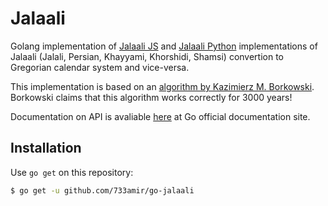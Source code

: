 # Jalaali

Golang implementation of [Jalaali JS](https://github.com/jalaali/jalaali-js) and [Jalaali Python](https://github.com/jalaali/jalaali-python) implementations of Jalaali (Jalali, Persian, Khayyami, Khorshidi, Shamsi) convertion to Gregorian calendar system and vice-versa.

This implementation is based on an [algorithm by Kazimierz M. Borkowski](http://www.astro.uni.torun.pl/~kb/Papers/EMP/PersianC-EMP.htm). Borkowski claims that this algorithm works correctly for 3000 years!

Documentation on API is avaliable [here](https://godoc.org/github.com/733amir/go-jalaali) at Go official documentation site.

## Installation

Use `go get` on this repository:

```sh
$ go get -u github.com/733amir/go-jalaali
```

